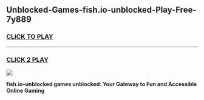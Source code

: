 
## Unblocked-Games-fish.io-unblocked-Play-Free-7y889
<h3>
<a href="https://premium76.site?title=fish.io-unblocked&ref=22A">CLICK TO PLAY</a></h3>
<hr>

<h3>
<a href="https://premium76.site?title=fish.io-unblocked&ref=22A">CLICK 2 PLAY</a>
  
</h3>

<a href="https://premium76.site?title=fish.io-unblocked&ref=22A"><img src="https://clearcache.store/games.png"></a>


**fish.io-unblocked games unblocked: Your Gateway to Fun and Accessible Online Gaming**
